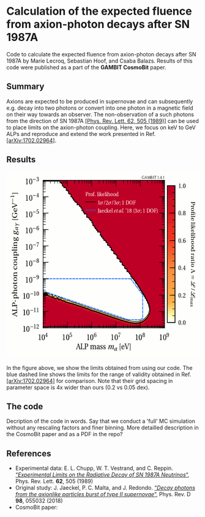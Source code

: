 # Calculation of the expected fluence from axion-photon decays after SN 1987A

Code to calculate the expected fluence from axion-photon decays after SN 1987A by Marie Lecroq, Sebastian Hoof, and Csaba Balazs. Results of this code were published as a part of the **GAMBIT CosmoBit** paper.

## Summary

Axions are expected to be produced in supernovae and can subsequently e.g. decay into two photons or convert into one photon in a magnetic field on their way towards an observer. The non-observation of a such photons from the direction of SN 1987A [[Phys. Rev. Lett. 62, 505 (1989)]](https://journals.aps.org/prl/abstract/10.1103/PhysRevLett.62.505) can be used to place limits on the axion-photon coupling. Here, we focus on keV to GeV ALPs and reproduce and extend the work presented in Ref. [[arXiv:1702.02964]](https://arxiv.org/abs/1702.02964).

## Results

<p align="center">
  <img width="600" height="488" src="figures/exclusion_plot.png">
</p>

In the figure above, we show the limits obtained from using our code. The blue dashed line shows the limits for the range of validity obtained in Ref. [[arXiv:1702.02964]](https://arxiv.org/abs/1702.02964) for comparison. Note that their grid spacing in parameter space is 4x wider than ours (0.2 vs 0.05 dex).

## The code

Decription of the code in words. Say that we conduct a 'full' MC simulation without any rescaling factors and finer binning. More detailled description in the CosmoBit paper and as a PDF in the repo?

## References

* Experimental data: E. L. Chupp, W. T. Vestrand, and C. Reppin. [&ldquo;*Experimental Limits on the Radiative Decay of SN 1987A Neutrinos*&ldquo;](https://journals.aps.org/prl/abstract/10.1103/PhysRevLett.62.505), Phys. Rev. Lett. **62**, 505 (1989)
* Original study: J. Jaeckel, P. C. Malta, and J. Redondo. [&ldquo;*Decay photons from the axionlike particles burst of type II supernovae*&ldquo;](https://journals.aps.org/prd/abstract/10.1103/PhysRevD.98.055032), Phys. Rev. D **98**, 055032 (2018)
* CosmoBit paper:
